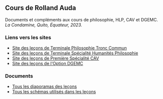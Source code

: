 ## Cours de Rolland Auda

Documents et compléments aux cours de philosophie, HLP, CAV et DGEMC.  
*La Condamine, Quito, Équateur, 2023.*

### Liens vers les sites
- [Site des leçons de Terminale Philosophie Tronc Commun](https://rollauda.github.io/philotg)
- [Site des leçons de Terminale Spécialité Humanités Philosophie](https://rollauda.github.io/hlpt/)
- [Site des leçons de Première Spécialité CAV](https://rollauda.github.io/cav1/)
- [Site des leçons de l'Option DGEMC](https://rollauda.github.io/dgemc/)

### Documents

- [Tous les diaporamas des leçons](https://rollauda.github.io/diaporamas)
- [Tous les schémas utilisés dans les leçons](https://rollauda.github.io/schemas)
